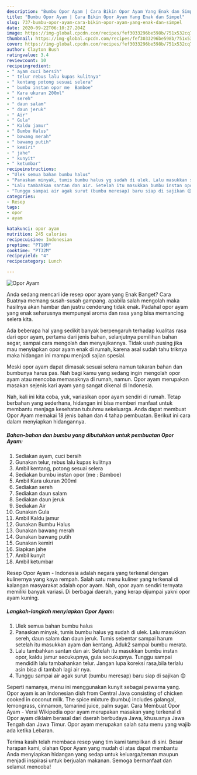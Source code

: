 ```yaml
---
description: "Bumbu Opor Ayam | Cara Bikin Opor Ayam Yang Enak dan Simpel"
title: "Bumbu Opor Ayam | Cara Bikin Opor Ayam Yang Enak dan Simpel"
slug: 737-bumbu-opor-ayam-cara-bikin-opor-ayam-yang-enak-dan-simpel
date: 2020-09-22T06:10:27.204Z
image: https://img-global.cpcdn.com/recipes/fef3033296be598b/751x532cq70/opor-ayam-foto-resep-utama.jpg
thumbnail: https://img-global.cpcdn.com/recipes/fef3033296be598b/751x532cq70/opor-ayam-foto-resep-utama.jpg
cover: https://img-global.cpcdn.com/recipes/fef3033296be598b/751x532cq70/opor-ayam-foto-resep-utama.jpg
author: Clayton Bush
ratingvalue: 3.4
reviewcount: 10
recipeingredient:
- " ayam cuci bersih"
- " telur rebus lalu kupas kulitnya"
- " kentang potong sesuai selera"
- " bumbu instan opor me  Bamboe"
- " Kara ukuran 200ml"
- " sereh"
- " daun salam"
- " daun jeruk"
- " Air"
- " Gula"
- " Kaldu jamur"
- " Bumbu Halus"
- " bawang merah"
- " bawang putih"
- " kemiri"
- " jahe"
- " kunyit"
- " ketumbar"
recipeinstructions:
- "Ulek semua bahan bumbu halus"
- "Panaskan minyak, tumis bumbu halus yg sudah di ulek. Lalu masukkan sereh, daun salam dan daun jeruk. Tumis sebentar sampai harum setelah itu masukkan ayam dan kentang. Aduk2 sampai bumbu merata."
- "Lalu tambahkan santan dan air. Setelah itu masukkan bumbu instan opor, kaldu jamur secukupnya, gula secukupnya. Tunggu sampai mendidih lalu tambahankan telur. Jangan lupa koreksi rasa,bila terlalu asin bisa di tambah lagi air nya."
- "Tunggu sampai air agak surut (bumbu meresap) baru siap di sajikan 😊"
categories:
- Resep
tags:
- opor
- ayam

katakunci: opor ayam 
nutrition: 245 calories
recipecuisine: Indonesian
preptime: "PT18M"
cooktime: "PT32M"
recipeyield: "4"
recipecategory: Lunch

---
```



![Opor Ayam](https://img-global.cpcdn.com/recipes/fef3033296be598b/751x532cq70/opor-ayam-foto-resep-utama.jpg)

Anda sedang mencari ide resep opor ayam yang Enak Banget? Cara Buatnya memang susah-susah gampang. apabila salah mengolah maka hasilnya akan hambar dan justru cenderung tidak enak. Padahal opor ayam yang enak seharusnya mempunyai aroma dan rasa yang bisa memancing selera kita.

Ada beberapa hal yang sedikit banyak berpengaruh terhadap kualitas rasa dari opor ayam, pertama dari jenis bahan, selanjutnya pemilihan bahan segar, sampai cara mengolah dan menyajikannya. Tidak usah pusing jika mau menyiapkan opor ayam enak di rumah, karena asal sudah tahu triknya maka hidangan ini mampu menjadi sajian spesial.

Meski opor ayam dapat dimasak sesuai selera namun takaran bahan dan bumbunya harus pas. Nah bagi kamu yang sedang ingin mengolah opor ayam atau mencoba memasaknya di rumah, namun. Opor ayam merupakan masakan sejenis kari ayam yang sangat dikenal di Indonesia.


Nah, kali ini kita coba, yuk, variasikan opor ayam sendiri di rumah. Tetap berbahan yang sederhana, hidangan ini bisa memberi manfaat untuk membantu menjaga kesehatan tubuhmu sekeluarga. Anda dapat membuat Opor Ayam memakai 18 jenis bahan dan 4 tahap pembuatan. Berikut ini cara dalam menyiapkan hidangannya.

<!--inarticleads1-->

##### Bahan-bahan dan bumbu yang dibutuhkan untuk pembuatan Opor Ayam:

1. Sediakan  ayam, cuci bersih
1. Gunakan  telur, rebus lalu kupas kulitnya
1. Ambil  kentang, potong sesuai selera
1. Sediakan  bumbu instan opor (me : Bamboe)
1. Ambil  Kara ukuran 200ml
1. Sediakan  sereh
1. Sediakan  daun salam
1. Sediakan  daun jeruk
1. Sediakan  Air
1. Gunakan  Gula
1. Ambil  Kaldu jamur
1. Gunakan  Bumbu Halus
1. Gunakan  bawang merah
1. Gunakan  bawang putih
1. Gunakan  kemiri
1. Siapkan  jahe
1. Ambil  kunyit
1. Ambil  ketumbar


Resep Opor Ayam - Indonesia adalah negara yang terkenal dengan kulinernya yang kaya rempah. Salah satu menu kuliner yang terkenal di kalangan masyarakat adalah opor ayam. Nah, opor ayam sendiri ternyata memiliki banyak variasi. Di berbagai daerah, yang kerap dijumpai yakni opor ayam kuning. 

<!--inarticleads2-->

##### Langkah-langkah menyiapkan Opor Ayam:

1. Ulek semua bahan bumbu halus
1. Panaskan minyak, tumis bumbu halus yg sudah di ulek. Lalu masukkan sereh, daun salam dan daun jeruk. Tumis sebentar sampai harum setelah itu masukkan ayam dan kentang. Aduk2 sampai bumbu merata.
1. Lalu tambahkan santan dan air. Setelah itu masukkan bumbu instan opor, kaldu jamur secukupnya, gula secukupnya. Tunggu sampai mendidih lalu tambahankan telur. Jangan lupa koreksi rasa,bila terlalu asin bisa di tambah lagi air nya.
1. Tunggu sampai air agak surut (bumbu meresap) baru siap di sajikan 😊


Seperti namanya, menu ini menggunakan kunyit sebagai pewarna yang. Opor ayam is an Indonesian dish from Central Java consisting of chicken cooked in coconut milk. The spice mixture (bumbu) includes galangal, lemongrass, cinnamon, tamarind juice, palm sugar. Cara Membuat Opor Ayam - Versi Wikipedia opor ayam merupakan masakan yang terkenal di Opor ayam diklaim berasal dari daerah berbudaya Jawa, khususnya Jawa Tengah dan Jawa Timur. Opor ayam merupakan salah satu menu yang wajib ada ketika Lebaran. 

Terima kasih telah membaca resep yang tim kami tampilkan di sini. Besar harapan kami, olahan Opor Ayam yang mudah di atas dapat membantu Anda menyiapkan hidangan yang sedap untuk keluarga/teman maupun menjadi inspirasi untuk berjualan makanan. Semoga bermanfaat dan selamat mencoba!
